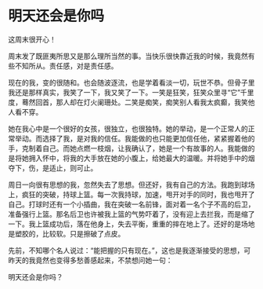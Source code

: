 明天还会是你吗
======

这周末很开心！

周末发了既匪夷所思又是那么理所当然的事。当快乐很快靠近我的时候，我竟然有些不知所从。责任感，对是责任感。

现在的我，变的很随和。也会随波逐流，也是学着看淡一切，玩世不恭。但骨子里我还是那样真实，我笑了一下，我又笑了一下。一笑是狂笑，狂笑众里寻“它”千里度，蓦然回首，那人却在灯火阑珊处。二笑是痴笑，痴笑别人看我太疯癫，我笑他人看不穿。

她在我心中是一个很好的女孩，很独立，也很独特。她的举动，是一个正常人的正常举动。而选择了我，是对我的信任。我能做的也只能更加信任他，紧紧握着他的手，克制着自己。而她点燃一枝烟，让我确认了，她是一个有故事的人。我能做的是将她拥入怀中，将我的大手放在她的小腹上，给她最大的温暖。并将她手中的烟夺下，伤，是适止，则可止。

周日一向很有思想的我，忽然失去了思想。但还好，我有自己的方法。我跑到球场上，疯狂的突破，持球上篮。每一次我持球，加速，甩开对手的同时，我也甩开了自己。打球时还有一个小插曲，我在突破一名前锋，面对着一名个子不高的后卫，准备强行上篮。那名后卫也许被我上篮的气势吓着了，没有迎上去拦我，而是缩了一下。我上篮成功后，落在他身上，失去平衡，重重的摔在地上了。还好的是场地是塑胶的，比较软。只是擦破了点皮。

先前，不知哪个名人说过：“能把握的只有现在。”，这也是我逐渐接受的思想，可昨天的我竟然也变得多愁善感起来，不禁想问她一句：

明天还会是你吗？

